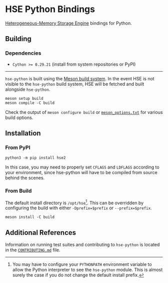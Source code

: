 # HSE Python Bindings

[Heterogeneous-Memory Storage Engine](https://github.com/hse-project/hse)
bindings for Python.

## Building

### Dependencies

- `Cython >= 0.29.21` (install from system repositories or PyPI)

---

`hse-python` is built using the [Meson build system](https://mesonbuild.com/).
In the event HSE is not visible to the `hse-python` build system, HSE will be
fetched and built alongside `hse-python`.

```shell
meson setup build
meson compile -C build
```

Check the output of `meson configure build` or
[`meson_options.txt`](./meson_options.txt) for various build options.

## Installation

### From PyPI

```shell
python3 -m pip install hse2
```

In this case, you may need to properly set `CFLAGS` and `LDFLAGS` according to
your environment, since hse-python will have to be compiled from source behind
the scenes.

### From Build

The default install directory is `/opt/hse`[^1]. This can be overridden by
configuring the build with either `-Dprefix=$prefix` or `--prefix=$prefix`.

```shell
meson install -C build
```

## Additional References

Information on running test suites and contributing to `hse-python` is located
in the [`CONTRIBUTING.md`](./CONTRIBUTING.md) file.

[^1]: You may have to configure your `PYTHONPATH` environment variable to allow
the Python interpreter to see the `hse-python` module. This is almost surely
the case if you do not change the default install prefix.
